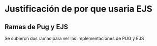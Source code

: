 # Justificación de por que usaria EJS




## Ramas de Pug y EJS

Se subieron dos ramas para ver las implementaciones de PUG y EJS